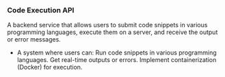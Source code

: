 ### Code Execution API

A backend service that allows users to submit code snippets in various programming languages, execute them on a server, and receive the output or error messages.

- A system where users can:
  Run code snippets in various programming languages.
  Get real-time outputs or errors.
  Implement containerization (Docker) for execution.
